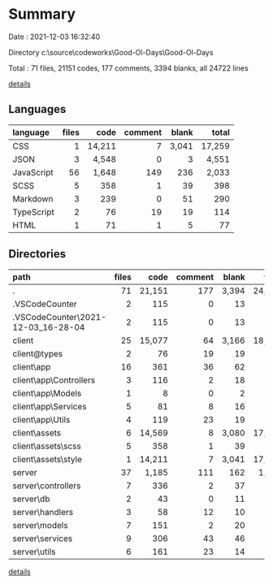 # Summary

Date : 2021-12-03 16:32:40

Directory c:\source\codeworks\Good-Ol-Days\Good-Ol-Days

Total : 71 files,  21151 codes, 177 comments, 3394 blanks, all 24722 lines

[details](details.md)

## Languages
| language | files | code | comment | blank | total |
| :--- | ---: | ---: | ---: | ---: | ---: |
| CSS | 1 | 14,211 | 7 | 3,041 | 17,259 |
| JSON | 3 | 4,548 | 0 | 3 | 4,551 |
| JavaScript | 56 | 1,648 | 149 | 236 | 2,033 |
| SCSS | 5 | 358 | 1 | 39 | 398 |
| Markdown | 3 | 239 | 0 | 51 | 290 |
| TypeScript | 2 | 76 | 19 | 19 | 114 |
| HTML | 1 | 71 | 1 | 5 | 77 |

## Directories
| path | files | code | comment | blank | total |
| :--- | ---: | ---: | ---: | ---: | ---: |
| . | 71 | 21,151 | 177 | 3,394 | 24,722 |
| .VSCodeCounter | 2 | 115 | 0 | 13 | 128 |
| .VSCodeCounter\2021-12-03_16-28-04 | 2 | 115 | 0 | 13 | 128 |
| client | 25 | 15,077 | 64 | 3,166 | 18,307 |
| client\@types | 2 | 76 | 19 | 19 | 114 |
| client\app | 16 | 361 | 36 | 62 | 459 |
| client\app\Controllers | 3 | 116 | 2 | 18 | 136 |
| client\app\Models | 1 | 8 | 0 | 2 | 10 |
| client\app\Services | 5 | 81 | 8 | 16 | 105 |
| client\app\Utils | 4 | 119 | 23 | 19 | 161 |
| client\assets | 6 | 14,569 | 8 | 3,080 | 17,657 |
| client\assets\scss | 5 | 358 | 1 | 39 | 398 |
| client\assets\style | 1 | 14,211 | 7 | 3,041 | 17,259 |
| server | 37 | 1,185 | 111 | 162 | 1,458 |
| server\controllers | 7 | 336 | 2 | 37 | 375 |
| server\db | 2 | 43 | 0 | 11 | 54 |
| server\handlers | 3 | 58 | 12 | 10 | 80 |
| server\models | 7 | 151 | 2 | 20 | 173 |
| server\services | 9 | 306 | 43 | 46 | 395 |
| server\utils | 6 | 161 | 23 | 14 | 198 |

[details](details.md)